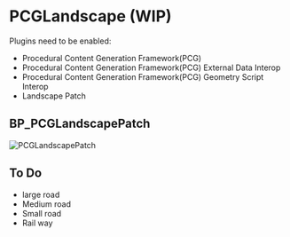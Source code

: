 # PCGLandscape (WIP)
 
Plugins need to be enabled:
- Procedural Content Generation Framework(PCG)
- Procedural Content Generation Framework(PCG) External Data Interop
- Procedural Content Generation Framework(PCG) Geometry Script Interop
- Landscape Patch


## BP_PCGLandscapePatch
![PCGLandscapePatch](https://github.com/user-attachments/assets/e93d00d2-f94e-4be9-9206-fe4d32df06b5)





## To Do
- large road
- Medium road
- Small road
- Rail way
